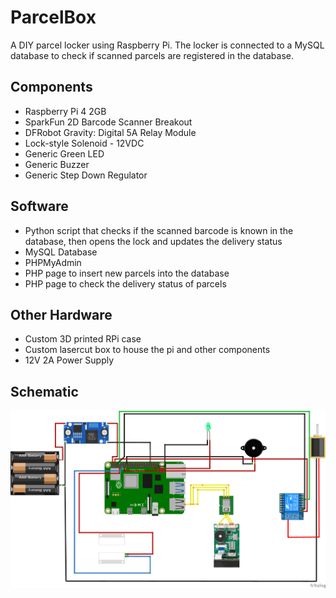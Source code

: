 # ParcelBox
A DIY parcel locker using Raspberry Pi. The locker is connected to a MySQL database to check if scanned parcels are registered in the database. 
## Components
- Raspberry Pi 4 2GB
- SparkFun 2D Barcode Scanner Breakout
- DFRobot Gravity: Digital 5A Relay Module
- Lock-style Solenoid - 12VDC
- Generic Green LED
- Generic Buzzer
- Generic Step Down Regulator
## Software
- Python script that checks if the scanned barcode is known in the database, then opens the lock and updates the delivery status
- MySQL Database
- PHPMyAdmin
- PHP page to insert new parcels into the database
- PHP page to check the delivery status of parcels
## Other Hardware
- Custom 3D printed RPi case
- Custom lasercut box to house the pi and other components
- 12V 2A Power Supply

## Schematic
![Schematic](/Images/ParcelBox_bb.png)